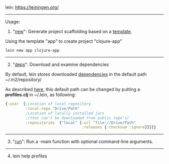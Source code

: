 lein: https://leiningen.org/

<hr>

Usage:

1. "<a href="https://cljdoc.org/d/leiningen/leiningen/2.9.4/api/leiningen.new">new</a>": Generate project scaffolding based on a <a href="https://clj-templates.com/">template</a>.

Using the template "app" to create project "clojure-app"
```
lein new app clojure-app
```

<hr>

2. "<a href="https://cljdoc.org/d/leiningen/leiningen/2.9.4/api/leiningen.deps">deps</a>": Download and examine dependencies

By default, lein stores downloaded <a href="https://clojars.org/">dependencies</a> in the default path ~/.m2/repository/

As described <a href="https://github.com/technomancy/leiningen/blob/master/sample.project.clj">here</a>, this default path can be changed by putting a <b>profiles.clj</b> in ~/.lein, as following:

```Clojure
{:user  {;Location of local repository 
         :local-repo "Drive/Path"
         ;Location of locally installed jars
         ;(that can't be downloaded from public repo's)
         :repositories  {"local" {:url "file://Drive/Path"
                                  :releases {:checksum :ignore}}}}}
```

<hr>

3. "<a href="https://cljdoc.org/d/leiningen/leiningen/2.9.4/api/leiningen.run">run</a>": Run a -main function with optional command-line arguments.

<hr>

4. lein help profiles

<a href="./lein_profiles.md">


